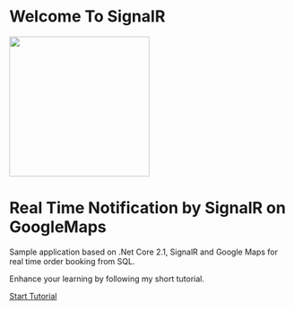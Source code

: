 # Welcome To SignalR
<img src="https://octodex.github.com/images/droctocat.png" data-canonical-src="https://octodex.github.com/images/droctocat.png" width="250" height="250" />

# Real Time Notification by SignalR on GoogleMaps

Sample application based on .Net Core 2.1, SignalR and Google Maps for real time order booking from SQL.

Enhance your learning by following my short tutorial.

[Start Tutorial][1]

[1]: https://github.com/abhinav2127/SignalR_GoogleMap_RealTimeNotification/blob/master/SettingUpApplication.md